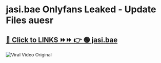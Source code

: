 
 # jasi.bae Onlyfans Leaked - Update Files auesr

## <h2><a href="https://clipsfans.com/jasi.bae&ref=git">🔗 Click to LINKS ⏩⏩ 👉 🟢 jasi.bae </a></h2>

<a href="https://clipsfans.com/jasi.bae&ref=git" rel="nofollow" data-target="animated-image.originalLink"><img src="https://i.ibb.co.com/xMMVF88/686577567.gif" alt="Viral Video Original" style="max-width: 100%; display: inline-block;" data-target="animated-image.originalImage"></a>

